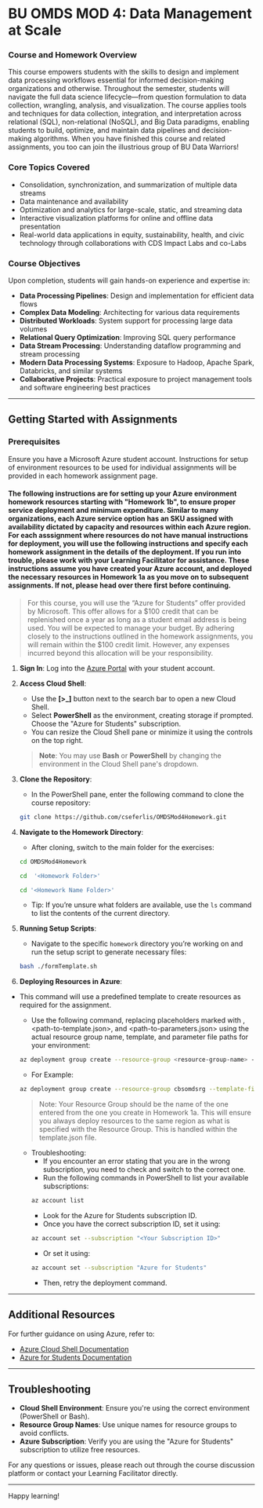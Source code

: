 # BU OMDS MOD 4: Data Management at Scale

### Course and Homework Overview
This course empowers students with the skills to design and implement data processing workflows essential for informed decision-making organizations and otherwise. Throughout the semester, students will navigate the full data science lifecycle—from question formulation to data collection, wrangling, analysis, and visualization. The course applies tools and techniques for data collection, integration, and interpretation across relational (SQL), non-relational (NoSQL), and Big Data paradigms, enabling students to build, optimize, and maintain data pipelines and decision-making algorithms. When you have finished this course and related assignments, you too can join the illustrious group of BU Data Warriors!

### Core Topics Covered
- Consolidation, synchronization, and summarization of multiple data streams
- Data maintenance and availability
- Optimization and analytics for large-scale, static, and streaming data
- Interactive visualization platforms for online and offline data presentation
- Real-world data applications in equity, sustainability, health, and civic technology through collaborations with CDS Impact Labs and co-Labs

### Course Objectives
Upon completion, students will gain hands-on experience and expertise in:
- **Data Processing Pipelines**: Design and implementation for efficient data flows
- **Complex Data Modeling**: Architecting for various data requirements
- **Distributed Workloads**: System support for processing large data volumes
- **Relational Query Optimization**: Improving SQL query performance
- **Data Stream Processing**: Understanding dataflow programming and stream processing
- **Modern Data Processing Systems**: Exposure to Hadoop, Apache Spark, Databricks, and similar systems
- **Collaborative Projects**: Practical exposure to project management tools and software engineering best practices

---

## Getting Started with Assignments

### Prerequisites
Ensure you have a Microsoft Azure student account. Instructions for setup of environment resources to be used for individual assignments will be provided in each homework assignment page.

#### The following instructions are for setting up your Azure environment homework resources starting with "Homework 1b", to ensure proper service deployment and minimum expenditure. Similar to many organizations, each Azure service option has an SKU assigned with availability dictated by capacity and resources within each Azure region. For each asssignment where resources do not have manual instructions for deployment, you will use the following instructions and specify each homework assignment in the details of the deployment. If you run into trouble, please work with your Learning Facilitator for assistance. These instructions assume you have created your Azure account, and deployed the necessary resources in Homework 1a as you move on to subsequent assignments. If not, please head over there first before continuing.

> For this course, you will use the “Azure for Students” offer provided by Microsoft. This offer allows for a $100 credit that can be replenished once a year as long as a student email address is being used. You will be expected to manage your budget. By adhering closely to the instructions outlined in the homework assignments, you will remain within the $100 credit limit. However, any expenses incurred beyond this allocation will be your responsibility.  

1. **Sign In**: Log into the [Azure Portal](https://portal.azure.com) with your student account.
   
3. **Access Cloud Shell**: 
   - Use the **[>_]** button next to the search bar to open a new Cloud Shell.
   - Select **PowerShell** as the environment, creating storage if prompted. Choose the "Azure for Students" subscription.
   - You can resize the Cloud Shell pane or minimize it using the controls on the top right.

    > **Note**: You may use **Bash** or **PowerShell** by changing the environment in the Cloud Shell pane's dropdown.

4. **Clone the Repository**:
   - In the PowerShell pane, enter the following command to clone the course repository:
   ```bash
   git clone https://github.com/cseferlis/OMDSMod4Homework.git
   ```
   
5. **Navigate to the Homework Directory**:
   - After cloning, switch to the main folder for the exercises:
   ```bash
   cd OMDSMod4Homework

   cd  '<Homework Folder>'

   cd '<Homework Name Folder>'
   ```
   - Tip: If you’re unsure what folders are available, use the ```ls``` command to list the contents of the current directory.

6. **Running Setup Scripts**:
   - Navigate to the specific `homework` directory you’re working on and run the setup script to generate necessary files:
   ```bash
   bash ./formTemplate.sh
   ```

7. **Deploying Resources in Azure**:

- This command will use a predefined template to create resources as required for the assignment.

	- Use the following command, replacing placeholders marked with <resource-group-name>, <path-to-template.json>, and <path-to-parameters.json> using the actual resource group name, template, and parameter file paths for your environment:
      
	```bash
	az deployment group create --resource-group <resource-group-name> --template-file <path-to-template.json> --parameters <path-to-parameters.json>
	```
      
	- For Example:
      
	```bash
	az deployment group create --resource-group cbsomdsrg --template-file ./template/template.json --parameters ./template/parameters.json
	```
      
	> Note: Your Resource Group should be the name of the one entered from the one you create in Homework 1a. This will ensure you always deploy resources to the same region as what is specified with the Resource Group. This is handled within the template.json file.

   - Troubleshooting:
	   -	If you encounter an error stating that you are in the wrong subscription, you need to check and switch to the correct one.
	   -	Run the following commands in PowerShell to list your available subscriptions:
      ```bash
      az account list
      ```
      	- Look for the Azure for Students subscription ID.
      	- Once you have the correct subscription ID, set it using:
      ```bash
      az account set --subscription "<Your Subscription ID>"
      ```
     	- Or set it using:
      ```bash
      az account set --subscription "Azure for Students"
      ```
      	- Then, retry the deployment command.

---

## Additional Resources
For further guidance on using Azure, refer to:
- [Azure Cloud Shell Documentation](https://docs.microsoft.com/azure/cloud-shell/overview)
- [Azure for Students Documentation](https://azure.microsoft.com/en-us/free/students/)

---

## Troubleshooting
- **Cloud Shell Environment**: Ensure you're using the correct environment (PowerShell or Bash).
- **Resource Group Names**: Use unique names for resource groups to avoid conflicts.
- **Azure Subscription**: Verify you are using the "Azure for Students" subscription to utilize free resources.

For any questions or issues, please reach out through the course discussion platform or contact your Learning Facilitator directly.

---

Happy learning!
